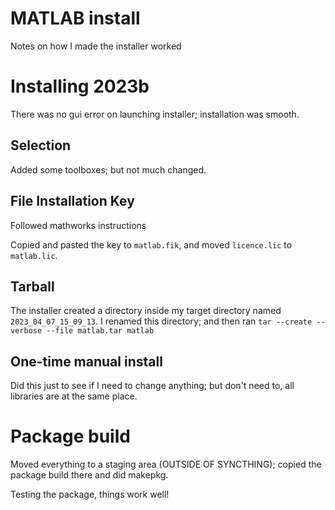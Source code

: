 # MATLAB install

Notes on how I made the installer worked

# Installing 2023b

There was no gui error on launching installer; installation was smooth.

## Selection

Added some toolboxes; but not much changed.

## File Installation Key

Followed mathworks instructions

Copied and pasted the key to `matlab.fik`, and moved `licence.lic` to `matlab.lic`.

## Tarball

The installer created a directory inside my target directory named `2023_04_07_15_09_13`.
I renamed this directory; and then ran `tar --create --verbose --file matlab.tar matlab`

## One-time manual install

Did this just to see if I need to change anything; but don't need to, all libraries are at the same place.

# Package build

Moved everything to a staging area (OUTSIDE OF SYNCTHING); copied the package build there and did makepkg.

Testing the package, things work well!
